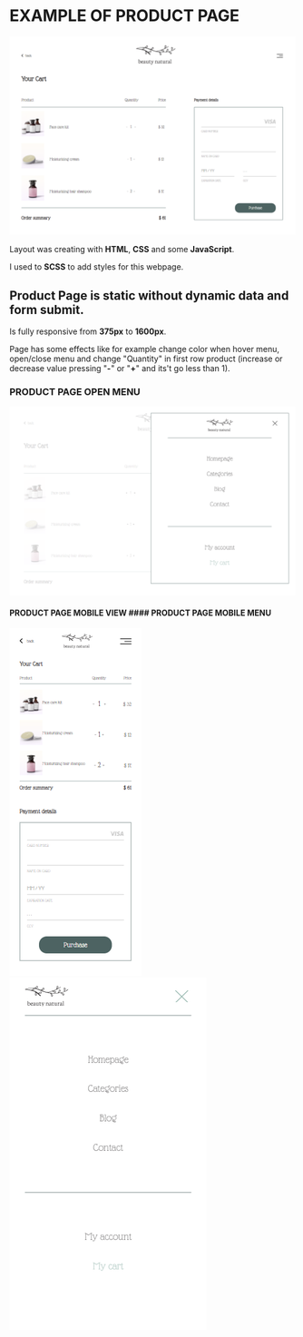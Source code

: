 ﻿# EXAMPLE OF PRODUCT PAGE

![cover](./img/readme-img/main-page.png)



Layout was creating with **HTML**, **CSS** and some **JavaScript**.


I used to **SCSS** to add styles for this webpage.


## Product Page is static without dynamic data and form submit.


Is fully responsive from **375px** to **1600px**.


Page has some effects like for example change color when hover menu, open/close menu and change "Quantity" in first row product (increase or decrease value pressing "**-**" or "**+**" and its't go less than 1).



### PRODUCT PAGE OPEN MENU

![cover](./img/readme-img/main-menu.png)



#### PRODUCT PAGE MOBILE VIEW         #### PRODUCT PAGE MOBILE MENU

![cover](./img/readme-img/mobile-page.png)        ![cover](./img/readme-img/mobile-menu.png)

